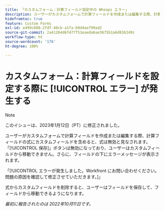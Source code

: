 ```yaml
---
title: 「カスタムフォーム：計算フィールド設定中の Whoops エラー」
description: ユーザーがカスタムフォームで計算フィールドを作成または編集する際、計算フィールドの式にカスタムフィールドを含めると、式は無効と見なされます。「保存」ボタンは無効になっており、ユーザーはカスタムフィールドから移動できません。さらに、フィールドの下に Whoops メッセージが表示されます。
hidefromtoc: true
feature: Custom Forms
exl-id: e499c680-2fdf-40cb-a1fa-b0d4ae799ad2
source-git-commit: 2a41264d6f477f51eaeda6ae3675b1a6d816249c
workflow-type: ht
source-wordcount: '176'
ht-degree: 100%

---
```


# カスタムフォーム：計算フィールドを設定する際に [!UICONTROL エラー] が発生する

<!--Requested: Do not delete without approval from Alex Beach-->

>[!NOTE]
>
>このイシューは、2023年1月12日（PT）に修正されました。

ユーザーがカスタムフォームで計算フィールドを作成または編集する際、計算フィールドの式にカスタムフィールドを含めると、式は無効と見なされます。「[!UICONTROL 保存]」ボタンは無効になっており、ユーザーはカスタムフィールドから移動できません。さらに、フィールドの下にエラーメッセージが表示されます。

「[!UICONTROL エラーが発生しました。Workfront にお問い合わせください。問題の原因を確認して修正させていただきます。]」

式からカスタムフィールドを削除すると、ユーザーはフィールドを保存して、フィールドから移動できるようになります。

_最初に報告されたのは 2022年10月11日です。_

